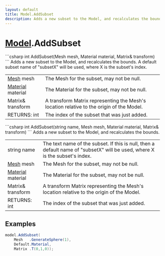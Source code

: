 ```yaml
---
layout: default
title: Model.AddSubset
description: Adds a new subset to the Model, and recalculates the bounds. A default subset name of "subsetX" will be used, where X is the subset's index.
---
```

# [Model]({{site.url}}/Pages/StereoKit/Model.html).AddSubset

<div class='signature' markdown='1'>
```csharp
int AddSubset(Mesh mesh, Material material, Matrix& transform)
```
Adds a new subset to the Model, and recalculates the
bounds. A default subset name of "subsetX" will be used, where X
is the subset's index.
</div>

|  |  |
|--|--|
|[Mesh]({{site.url}}/Pages/StereoKit/Mesh.html) mesh|The Mesh for the subset, may not be null.|
|[Material]({{site.url}}/Pages/StereoKit/Material.html) material|The Material for the subset, may not be              null.|
|Matrix& transform|A transform Matrix representing the              Mesh's location relative to the origin of the Model.|
|RETURNS: int|The index of the subset that was just added.|

<div class='signature' markdown='1'>
```csharp
int AddSubset(string name, Mesh mesh, Material material, Matrix& transform)
```
Adds a new subset to the Model, and recalculates the
bounds.
</div>

|  |  |
|--|--|
|string name|The text name of the subset. If this is null,             then a default name of "subsetX" will be used, where X is the              subset's index.|
|[Mesh]({{site.url}}/Pages/StereoKit/Mesh.html) mesh|The Mesh for the subset, may not be null.|
|[Material]({{site.url}}/Pages/StereoKit/Material.html) material|The Material for the subset, may not be              null.|
|Matrix& transform|A transform Matrix representing the              Mesh's location relative to the origin of the Model.|
|RETURNS: int|The index of the subset that was just added.|





## Examples

```csharp
model.AddSubset(
	Mesh   .GenerateSphere(1),
	Default.Material,
	Matrix .T(0,1,0));
```


